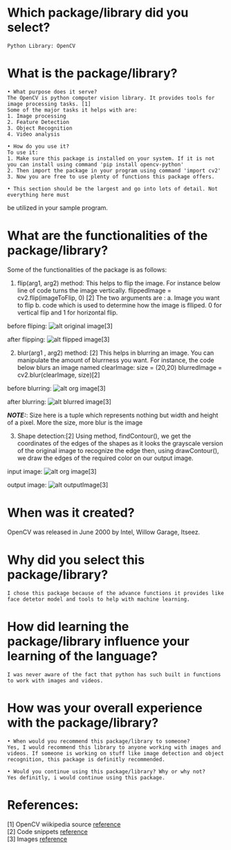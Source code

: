 # Which package/library did you select?
    Python Library: OpenCV 
    
# What is the package/library?
    • What purpose does it serve?
    The OpenCV is python computer vision library. It provides tools for image processing tasks. [1]
    Some of the major tasks it helps with are:
    1. Image processing
    2. Feature Detection 
    3. Object Recognition
    4. Video analysis

    • How do you use it?
    To use it:
    1. Make sure this package is installed on your system. If it is not you can install using command 'pip install opencv-python'
    2. Then import the package in your program using command 'import cv2'
    3. Now you are free to use plenty of functions this package offers. 

    • This section should be the largest and go into lots of detail. Not everything here must
be utilized in your sample program.
# What are the functionalities of the package/library?

Some of the functionalities of the package is as follows:

1. flip(arg1, arg2) method:
This helps to flip the image. For instance below line of code turns the image vertically.
    flippedImage = cv2.flip(imageToFlip, 0) [2]
The two arguments are : 
a. Image you want to flip
b. code which is used to determine how the image is flliped. 0 for vertical flip and 1 for horizontal flip.

before fliping: 
![alt original image](./images/ImageToFlip.jpeg)[3]

after flipping:
![alt flipped image ](./images/FlipOutput.png)[3]

2. blur(arg1 , arg2) method: [2]
This helps in blurring an image. You can manipulate the amount of blurrness you want.
For instance, the code below blurs an image named clearImage:
size = (20,20)
blurredImage = cv2.blur(clearImage, size)[2]

before blurring:
![alt org image](./images/ImageToBlur.jpeg)[3]

after blurring:
![alt blurred image](./images/BlurOutput.png)[3]

**_NOTE:_**: Size here is a tuple which represents nothing but width and height of a pixel. More the size, more blur is the image

3. Shape detection:[2]
Using method, findContour(), we get the coordinates of the edges of the shapes as it looks the grayscale version of the original image to recognize the edge
then, using drawContour(), we draw the edges of the required color on our output image.

input image: 
![alt org image](./images/shapes.jpeg)[3]

output image:
![alt  outputImage](./images/ShapesOutput.png)[3]

# When was it created?
OpenCV was released in June 2000 by Intel, Willow Garage, Itseez.

# Why did you select this package/library?
    I chose this package because of the advance functions it provides like face detetor model and tools to help with machine learning. 

# How did learning the package/library influence your learning of the language?
    I was never aware of the fact that python has such built in functions to work with images and videos. 

# How was your overall experience with the package/library?
    • When would you recommend this package/library to someone?
    Yes, I would recommend this library to anyone working with images and videos. If someone is working on stuff like image detection and object recognition, this package is definitly recommended.

    • Would you continue using this package/library? Why or why not?
    Yes definitly, i would continue using this package.

# References:
[1] OpenCV wiikipedia source [reference](https://en.wikipedia.org/wiki/OpenCV)  
[2] Code snippets  [reference](https://www.geeksforgeeks.org/how-to-detect-shapes-in-images-in-python-using-opencv/)  
[3] Images [reference](https://unsplash.com/)  